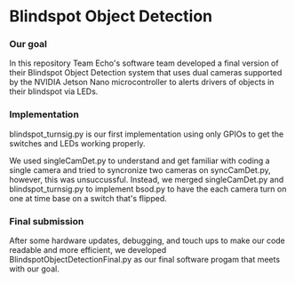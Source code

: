# Blindspot Object Detection
### Our goal
In this repository Team Echo's software team developed a final version of their 
Blindspot Object Detection system that uses dual cameras supported by the NVIDIA 
Jetson Nano microcontroller to alerts drivers of objects in their blindspot via LEDs.

### Implementation
blindspot_turnsig.py is our first implementation using only GPIOs to get the switches
and LEDs working properly.

We used singleCamDet.py to understand and get familiar with coding a single camera
and tried to syncronize two cameras on syncCamDet.py, however, this was unsuccussful. 
Instead, we merged singleCamDet.py and blindspot_turnsig.py to implement bsod.py to
have the each camera turn on one at time base on a switch that's flipped.

### Final submission
After some hardware updates, debugging, and touch ups to make our code readable and
more efficient, we developed BlindspotObjectDetectionFinal.py as our final software
progam that meets with our goal.
